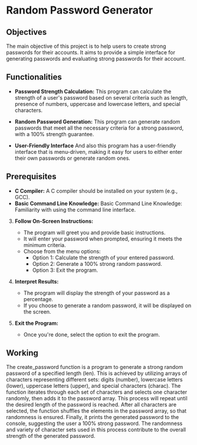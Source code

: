 # Random Password Generator

## Objectives

The main objective of this project is to help users to create strong passwords for their accounts. It aims to provide a simple interface for generating passwords and evaluating strong passwords for their account.

## Functionalities

- **Password Strength Calculation:**
This program can calculate the strength of a user's password based on several criteria such as length, presence of numbers, uppercase and lowercase letters, and special characters. 

- **Random Password Generation:**
This program can generate random passwords that meet all the necessary criteria for a strong password, with a 100% strength guarantee. 

- **User-Friendly Interface**
And also this program has a user-friendly interface that is menu-driven, making it easy for users to either enter their own passwords or generate random ones.

## Prerequisites

- **C Compiler:**
 A C compiler should be installed on your system (e.g., GCC).
- **Basic Command Line Knowledge:**
Basic Command Line Knowledge: Familiarity with using the command line interface.


3. **Follow On-Screen Instructions:**
   - The program will greet you and provide basic instructions.
   - It will enter your password when prompted, ensuring it meets the minimum criteria.
   - Choose from the menu options:
     - Option 1: Calculate the strength of your entered password.
     - Option 2: Generate a 100% strong random password.
     - Option 3: Exit the program.

4. **Interpret Results:**
   - The program will display the strength of your password as a percentage.
   - If you choose to generate a random password, it will be displayed on the screen.

5. **Exit the Program:**
   - Once you're done, select the option to exit the program.

## Working

The create_password function is a program to generate a strong random password of a specified length (len). This is achieved by utilizing arrays of characters representing different sets: digits (number), lowercase letters (lower), uppercase letters (upper), and special characters (charac). The function iterates through each set of characters and selects one character randomly, then adds it to the password array. This process will repeat until the desired length of the password is reached. After all characters are selected, the function shuffles the elements in the password array, so that randomness is ensured. Finally, it prints the generated password to the console, suggesting the user a 100% strong password. The randomness and variety of character sets used in this process contribute to the overall strength of the generated password.
